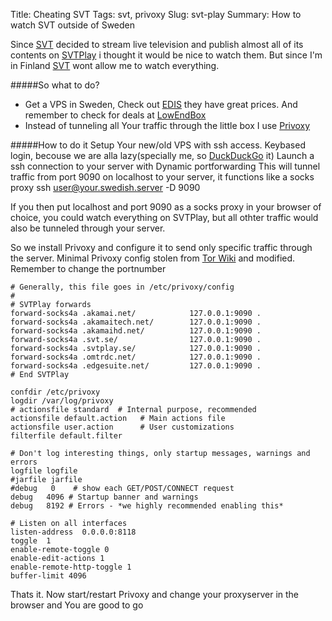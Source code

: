 Title: Cheating SVT
Tags: svt, privoxy
Slug: svt-play
Summary: How to watch SVT outside of Sweden

Since [SVT](http://svt.se) decided to stream live television and publish almost all of its contents on [SVTPlay](http://svtplay.se) i thought it would be nice to watch them. But since I'm in Finland [SVT](http://svt.se) wont allow me to watch everything.

#####So what to do?
*	Get a VPS in Sweden, Check out [EDIS](http://www.edis.at/en/server/linux-vserver/sweden/) they have great prices. And remember to check for deals at [LowEndBox](http://www.lowendbox.com/tag/sweden/)
*	Instead	of tunneling all Your traffic through the little box I use [Privoxy](http://privoxy.org)

#####How to do it
Setup Your new/old VPS with ssh access. Keybased login, becouse we are alla lazy(specially me, so [DuckDuckGo](https://duckduckgo.com/?q=keybased+ssh+login+) it)
Launch a ssh connection to your server with Dynamic portforwarding
This will tunnel traffic from port 9090 on localhost to your server, it functions like a socks proxy
	ssh user@your.swedish.server -D 9090

If you then put localhost and port 9090 as a socks proxy in your browser of choice, you could watch everything on SVTPlay, but all othter traffic would also be tunneled through your server.

So we install Privoxy and configure it to send only specific traffic through the server.
Minimal Privoxy config stolen from [Tor Wiki](https://trac.torproject.org/projects/tor/wiki/doc/PrivoxyConfig) and modified.
Remember to change the portnumber

	# Generally, this file goes in /etc/privoxy/config
	#
	# SVTPlay forwards
	forward-socks4a .akamai.net/            127.0.0.1:9090 .
	forward-socks4a .akamaitech.net/        127.0.0.1:9090 .
	forward-socks4a .akamaihd.net/          127.0.0.1:9090 .
	forward-socks4a .svt.se/                127.0.0.1:9090 .
	forward-socks4a .svtplay.se/            127.0.0.1:9090 .
	forward-socks4a .omtrdc.net/            127.0.0.1:9090 .
	forward-socks4a .edgesuite.net/         127.0.0.1:9090 .
	# End SVTPlay

	confdir /etc/privoxy
	logdir /var/log/privoxy
	# actionsfile standard  # Internal purpose, recommended
	actionsfile default.action   # Main actions file
	actionsfile user.action      # User customizations
	filterfile default.filter

	# Don't log interesting things, only startup messages, warnings and errors
	logfile logfile
	#jarfile jarfile
	#debug   0    # show each GET/POST/CONNECT request
	debug   4096 # Startup banner and warnings
	debug   8192 # Errors - *we highly recommended enabling this*

	# Listen on all interfaces
	listen-address  0.0.0.0:8118
	toggle  1
	enable-remote-toggle 0
	enable-edit-actions 1
	enable-remote-http-toggle 1
	buffer-limit 4096

Thats it. Now start/restart Privoxy and change your proxyserver in the browser and You are good to go